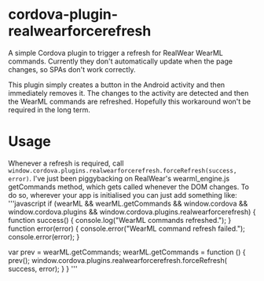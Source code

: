 # cordova-plugin-realwearforcerefresh
A simple Cordova plugin to trigger a refresh for RealWear WearML commands.
Currently they don't automatically update when the page changes, so SPAs don't work correctly.

This plugin simply creates a button in the Android activity and then immediately removes it. The changes to the activity are detected and then the WearML commands are refreshed.
Hopefully this workaround won't be required in the long term.

# Usage
Whenever a refresh is required, call `window.cordova.plugins.realwearforcerefresh.forceRefresh(success, error)`.
I've just been piggybacking on RealWear's wearml_engine.js getCommands method, which gets called whenever the DOM changes.
To do so, wherever your app is initialised you can just add something like:
'''javascript
if (wearML &&
    wearML.getCommands &&
    window.cordova &&
    window.cordova.plugins &&
    window.cordova.plugins.realwearforcerefresh) {
  function success() {
    console.log("WearML commands refreshed.");
  }
  function error(error) {
    console.error("WearML command refresh failed.");
    console.error(error);
  }

  var prev = wearML.getCommands;
  wearML.getCommands = function () {
    prev();
      window.cordova.plugins.realwearforcerefresh.forceRefresh(
        success,
        error);
  }
}
'''
